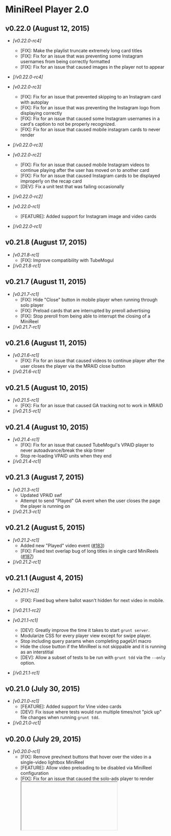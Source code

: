 # MiniReel Player 2.0

## v0.22.0 (August 12, 2015)
* *[v0.22.0-rc4]*
  * [FIX]: Make the playlist truncate extremely long card titles
  * [FIX]: Fix for an issue that was preventing some Instagram usernames from being correctly formatted
  * [FIX]: Fix for an issue that caused images in the player not to
    appear
* *[/v0.22.0-rc4]*

* *[v0.22.0-rc3]*
  * [FIX]: Fix for an issue that prevented skipping to an Instagram card with autoplay
  * [FIX]: Fix for an issue that was preventing the Instagram logo from displaying correctly
  * [FIX]: Fix for an issue that caused some Instagram usernames in a card's
    caption to not be properly recognized.
  * [FIX]: Fix for an issue that caused mobile instagram cards to never
    render
* *[/v0.22.0-rc3]*

* *[v0.22.0-rc2]*
  * [FIX]: Fix for an issue that caused mobile Instagram videos to continue playing
    after the user has moved on to another card
  * [FIX]: Fix for an issue that caused Instagram cards to be displayed improperly
    on the recap card
  * [DEV]: Fix a unit test that was failing occasionally
* *[/v0.22.0-rc2]*

* *[v0.22.0-rc1]*
  * [FEATURE]: Added support for Instagram image and video cards
* *[/v0.22.0-rc1]*

## v0.21.8 (August 17, 2015)
* *[v0.21.8-rc1]*
  * [FIX]: Improve compatibility with TubeMogul
* *[/v0.21.8-rc1]*

## v0.21.7 (August 11, 2015)
* *[v0.21.7-rc1]*
  * [FIX]: Hide "Close" button in mobile player when running through
    solo player
  * [FIX]: Preload cards that are interrupted by preroll advertising
  * [FIX]: Stop preroll from being able to interrupt the closing of a
    MiniReel
* *[/v0.21.7-rc1]*

## v0.21.6 (August 11, 2015)
* *[v0.21.6-rc1]*
  * [FIX]: Fix for an issue that caused videos to continue player after
    the user closes the player via the MRAID close button
* *[/v0.21.6-rc1]*

## v0.21.5 (August 10, 2015)
* *[v0.21.5-rc1]*
  * [FIX]: Fix for an issue that caused GA tracking not to work in MRAID
* *[/v0.21.5-rc1]*

## v0.21.4 (August 10, 2015)
* *[v0.21.4-rc1]*
  * [FIX]: Fix for an issue that caused TubeMogul's VPAID player to
    never autoadvance/break the skip timer
  * Stop re-loading VPAID units when they end
* *[/v0.21.4-rc1]*

## v0.21.3 (August 7, 2015)
* *[v0.21.3-rc1]*
  * Updated VPAID swf
  * Attempt to send "Played" GA event when the user closes the page the
    player is running on
* *[/v0.21.3-rc1]*

## v0.21.2 (August 5, 2015)
* *[v0.21.2-rc1]*
  * Added new "Played" video event ([#183](https://github.com/cinema6/mini-reel-player/issues/183))
  * [FIX]: Fixed text overlap bug of long titles in single card MiniReels ([#187](https://github.com/cinema6/mini-reel-player/issues/187))
* *[/v0.21.2-rc1]*

## v0.21.1 (August 4, 2015)
* *[v0.21.1-rc2]*
  * [FIX]: Fixed bug where ballot wasn't hidden for next video in mobile.
* *[/v0.21.1-rc2]*

* *[v0.21.1-rc1]*
  * [DEV]: Greatly improve the time it takes to start ```grunt
    server```.
  * Modularize CSS for every player view except for swipe player.
  * Stop including query params when completing pageUrl macro
  * Hide the close button if the MiniReel is not skippable and it is
    running as an interstitial
  * [DEV]: Allow a subset of tests to be run with ```grunt tdd``` via
    the ```--only``` option.
* *[/v0.21.1-rc1]*

## v0.21.0 (July 30, 2015)
* *[v0.21.0-rc1]*
  * [FEATURE]: Added support for Vine video cards
  * [DEV]: Fix issue where tests would run multiple times/not "pick up"
    file changes when running ```grunt tdd```.
* *[/v0.21.0-rc1]*

## v0.20.0 (July 29, 2015)
* *[v0.20.0-rc1]*
  * [FIX]: Remove prev/next buttons that hover over the video in a
    single-video lightbox MiniReel
  * [FEATURE]: Allow video preloading to be disabled via MiniReel
    configuration
  * [FIX]: Fix for an issue that caused the solo-ads player to render
    <iframe> players correctly
  * [FEATURE]: Add fade-in animations for all video players after load
  * [FIX]: Fix for an issue that caused Vimeo, Rumble, Dailymotion and
    display ads not to work when the player is delivered via MRAID
* *[/v0.20.0-rc1]*

## v0.19.0 (July 16, 2015)
* *[v0.19.0-rc2]*
  * [FIX]: Fix for an issue which caused the source link to be displayed for a web image in the
    mobile player.
* *[/v0.19.0-rc2]*

* *[v0.19.0-rc1]*
  * [FEATURE]: Added support for image cards created from any web image url
  * Change the Image source links to point to the page of the image
  * Always show Image source links on mobile
  * [FEATURE]: Add support for single-video MiniReels to the light and
    lightbox players
* *[/v0.19.0-rc1]*

## v0.18.0 (July 13, 2015)
* *[v0.18.0-rc1]*
  * Stop sending dimensions to GA that we don't use
  * Send origin of all parent iframes (when possible) to GA
* *[/v0.18.0-rc1]*

## v0.17.0 (July 8, 2015)
* *[v0.17.0-rc4]*
  * [FEATURE]: Added support for webpage cards in the embedded player
* *[/v0.17.0-rc4]*

* *[v0.17.0-rc3]*
  * [FIX]: Fix for an issue where the embedded player would try to display an article card.
* *[/v0.17.0-rc3]*

* *[v0.17.0-rc2]*
  * [FIX]: Fix for an issue that caused an image card not to be rendered
* *[/v0.17.0-rc2]*

* *[v0.17.0-rc1]*
  * [FEATURE]: Added support for webpage cards
  * [FEATURE]: Added support for GettyImages image cards
  * [FEATURE]: Added support for Flickr image cards
  * [DEV]: Add YUIDoc documentation for the core MRPCL classes
* *[/v0.17.0-rc1]*

## v0.16.1 (July 2, 2015)
* *[v0.16.1-rc2]*
  * [FIX]: Allow the first mobile embed video to be autoplayed if the
    MiniReel is closed and reopened
* *[/v0.16.1-rc2]*

* *[v0.16.1-rc1]*
  * [FIX]: Allow MiniReel to be closed even if the current card is not
    skippable
  * Skip timer will be appear again after the MiniReel is closed
  * [FIX]: Fix for an issue that caused embedded MiniReels not to
    autoplay on mobile
* *[/v0.16.1-rc1]*

## v0.16.0 (June 24, 2015)
* *[v0.16.0-rc2]*
  * [FIX]: Fix for an issue that caused unnecessary data to get into the
    data warehouse
* *[/v0.16.0-rc2]*

* *[v0.16.0-rc1]*
  * [FIX]: Fix for an issue that caused videos to continue to play
    after the lightbox player was closed
  * [FEATURE]: Add basic support for A/B testing
* *[/v0.16.0-rc1]*

## v0.15.1 (June 25, 2015)
* *[v0.15.1-rc1]*
  * [FIX]: Fix for issues that caused the IAS VPAID player to not work
* *[/v0.15.1-rc1]*

## v0.15.0 (June 3, 2015)
* *[v0.15.0-rc3]*
  * [FIX]: Fix for an issue that caused the skip timer on preroll to
    only appear the first time preroll is shown
  * [FIX]: Fix for an issue that made it impossible to dismiss a preroll
    card if it appeared before the last card
  * [FIX]: Fix for an issue that caused the cards in the MiniReel to
    sometimes not move when swiped
  * [FIX]: Enable the close button on a non-standalone MiniReel
* *[/v0.15.0-rc3]*

* *[v0.15.0-rc2]*
  * [FIX]: Fix for an issue that caused the swipe player not to enter
    fullscreen mode when embedded
* *[/v0.15.0-rc2]*

* *[v0.15.0-rc1]*
  * [FEATURE]: Add new mobile player with swipe gestures
* *[/v0.15.0-rc1]*

## v0.14.2 (June 2, 2015)
* *[v0.14.2-rc1]*
  * [FIX]: Fix for an issue that caused social meda links to not appear
    on sponsored cards/MiniReels
* *[/v0.14.2-rc1]*

## v0.14.1 (June 1, 2015)
* *[v0.14.1-rc1]*
  * Stop sending complete event to JumpRamp for sponsored videos
* *[/v0.14.1-rc1]*

## v0.14.0 (May 28, 2015)
* *[v0.14.0-rc2]*
  * [FIX]: Fix an issue that caused the skip timer in the thumbnail
    navigation widget to stay visible if a preroll card was skipped
    without being shown
* *[/v0.14.0-rc2]*

* *[v0.14.0-rc1]*
  * [FIX]: Try to improve autoplay attempt => success rate for iframe
    players
  * Send new messages to JumpRamp when videos are completed
  * [FEATURE]: Add new full-page player with no playlist on the side
* *[/v0.14.0-rc1]*

## v0.13.0 (May 15, 2015)
* *[v0.13.0-rc3]*
  * [FIX]: Fix for an issue that caused the YouTube player controls to
    always appear (even if set not to)
* *[/v0.13.0-rc3]*

* *[v0.13.0-rc2]*
  * [FIX]: Fix for an issue that caused ballots not to appear when a
    YouTube video ends
  * [FIX]: Fix for an issue that caused YouTube videos with a start time
    to enter an inifite loop of the first second of video
  * [FIX]: Fix for an issue that could cause YouTube videos that must be
    watched in their entirety to never auto-advance
  * [FIX]: Fix for an issue that caused the skip timer to display "Skip
    in {{remaining}}" before counting down
* *[/v0.13.0-rc2]*

* *[v0.13.0-rc1]*
  * [FIX]: Fix for an issues that caused VAST videos not to autoplay on
    mobile when they should
  * [FEATURE]: Emit player events via window.postMessage()
* *[/v0.13.0-rc1]*

## v0.12.3 (May 14, 2015)
* *[v0.12.3-rc1]*
  * [FIX]: Fix for an issue that caused the player not to load in IE <
    10
* *[/v0.12.3-rc1]*

## v0.12.2 (May 13, 2015)
* *[v0.12.2-rc1]*
  * [FIX]: Fix for an issue that caused text to appear squished on a
    sponsored card if there was no call to action
* *[/v0.12.2-rc1]*

## v0.12.1 (May 13, 2015)
* *[v0.12.1-rc1]*
  * [FIX]: Updated Full Player template tiny windows code to expand min-height
    requirements from 400px to 500px tall
* *[/v0.12.1-rc1]*

## v0.12.0 (May 13, 2015)
* *[v0.12.0-rc1]*
  * [FIX]: Created Full Player template styles for better rendering inside tiny windows (smaller than 400px tall)
* *[/v0.12.0-rc1]*

## v0.11.0 (May 8, 2015)
* *[v0.11.0-rc2]*
  * [FIX]: Fix for an issue that could cause tracking pixels to be fired
    without cachebusting
  * [FEATURE]: Add support for firing tracking pixels when the MiniReel
    is launched
* *[/v0.11.0-rc2]*

* *[v0.11.0-rc1]*
  * [FEATURE]: Add support for MiniReel studio preview modal
  * [FEATURE]: Add support for autoplaying VAST videos in the first card
    slot on mobile
  * [FIX]: Fix for an issue where the mobile player header bar printed
    "1 of x" instead of "Ad"
  * [FIX]: Fix for an issue that caused the VPAID player to never load
* *[/v0.11.0-rc1]*

## v0.10.0 (May 5, 2015)
* *[v0.10.0-rc2]*
  * [FIX]: Remove unnecessary UI elements from mobile player when
    showing a single-video MiniReel
* *[/v0.10.0-rc2]*

* *[v0.10.0-rc1]*
  * [FIX]: For mobile landscape player, fixed a bug where the ad countdown timer would render on top of the close button
  * [HACK]: Hack in support for an auto-generated sponsored card
    slideshow
* *[/v0.10.0-rc1]*

## v0.9.0 (April 30, 2015)
* *[v0.9.0-rc3]*
  * [FEATURE]: Support inline playback for YouTube videos when the
    player is in a UIWebView
  * [FEATURE]: Support inline playback for Dailymotion videos when
    the player is in a UIWebView
  * [FIX]: Fix for an issue that could cause ADTECH ad tags not to load
    on the Android Browser
* *[/v0.9.0-rc3]*

* *[v0.9.0-rc2]*
  * Make mysterious VAST XHR failures errors include the URL trying to
    be loaded
* *[/v0.9.0-rc2]*

* *[v0.9.0-rc1]*
  * [FEATURE]: Add support for single-video MiniReel player
  * [FEATURE]: Add support for single-video with display ad MiniReel
    player
  * [FIX]: For an issue that caused VAST error messages not to be sent
    to GA
  * [FEATURE]: Add support for VPAID ad units
  * Skip preroll ads if they take more than three seconds to start
    playing
* *[/v0.9.0-rc1]*

## v0.8.0 (April 28, 2015)
* *[v0.8.0-rc1]*
  * [FEATURE]: Add support for VAST preroll advertising
  * [FEATURE]: Add support for display ad cards
  * [FEATURE]: Add support for branding (custom styles)
  * [FIX]: Fix for an issue that caused GA AutoPlayAttempts to be
    under-reported
* *[/v0.8.0-rc1]*

## v0.7.1 (April 24, 2015)
* *[v0.7.1-rc1]*
  * [FIX]: Fix for an issue that caused VAST videos to playback on iOS
    in fullscreen mode when running in a web view (like Jun)
* *[/v0.7.1-rc1]*

## v0.7.0 (April 21, 2015)
* *[v0.7.0-rc1]*
  * [FEATURE]: Add support for questionnaires on non-sponsored cards
  * [FEATURE]: Add support for Dailymotion videos
  * [FEATURE]: Added GA timer to report the time it takes to bootstrap
    the player's JavaScript
  * [FEATURE]: Added support for AOL and Yahoo! videos
  * [DEV]: Fix broken source maps in production/staging
  * [FEATURE]: Add support for Rumble.com videos
  * [FIX]: Fix for an issue that could cause a MiniReel viewing session
    to count as a bounce even if the minViewTime of a sponsored card in
    that MiniReel was reached
* *[/v0.7.0-rc1]*

## v0.6.0 (April 14, 2015)
* *[v0.6.0-rc1]*
  * [FEATURE]: Add additional error reporting
  * [PERFORMANCE]: Add features to MiniReel Player Core Library that
    help prevent doing unnecessary DOM updates
  * Reorganized code surrounding the display ad and post modules
  * [FEATURE]: Added GA timer to report the time it takes to bootstrap
    the player
* *[/v0.6.0-rc1]*

## v0.5.0 (April 10, 2015)
* *[v0.5.0-rc2]*
  * [FIX]: Fix for an issue that only caused autoadvance to work in the
    mobile player
* *[/v0.5.0-rc2]*

* *[v0.5.0-rc1]*
  * [FEATURE]: Add support for sponsored MiniReels
  * [FEATURE]: Add support for lightbox-playlist player
  * [FIX]: Add support for muting of videos and reporting to Moat.
  * [FEATURE]: Add support for lightbox player
  * [FEATURE]: Add support for light player
* *[/v0.5.0-rc1]*

## v0.4.1 (April 6, 2015)
* *[v0.4.1-rc1]*
  * [FIX]: Fix for an issue that caused the player not to load in
    Internet Explorer
* *[/v0.4.1-rc1]*

## v0.4.0 (April 2, 2015)
* *[v0.4.0-rc2]*
  * [FIX]: Full player: Fix for an issue that caused cards without
    descriptions not to appear
  * [FIX]: Fix for an issue that could cause a video to never start
    autoplaying
* *[/v0.4.0-rc2]*

* *[v0.4.0-rc1]*
  * [FEATURE]: Add standalone player
* *[/v0.4.0-rc1]*

## v0.3.0 (March 31, 2015)
* *[v0.3.0-rc1]*
  * [FEATURE]: JumpRamp handler
* *[/v0.3.0-rc1]*

## v0.2.1 (March 30, 2015)
* *[v0.2.1-rc2]*
  * [FIX]: Fix for an issue that caused quartile events not to be sent
    to Google Analytics on YouTube videos without a custom end time
* *[/v0.2.1-rc2]*

* *[v0.2.1-rc1]*
  * [FIX]: Fix for an issue that could cause play timeout errors to be
    sent to Google Analytics on a device that can't autoplay
  * [FIX]: Fix improper Quartile event names sent to Google Analytics
* *[/v0.2.1-rc1]*

## v0.2.0 (March 25, 2015)
* *[v0.2.0-rc5]*
  * [FEATURE]: Add support for video start/end times
  * [FIX]: Fix for an issue that caused the VimeoPlayer to crash when
    its end time was reached
* *[/v0.2.0-rc5]*

* *[v0.2.0-rc4]*
  * [FIX]: Fix for an issue that caused YouTube videos set to autoplay
    to load during animations
  * [DEV]: Add ability to see and debug uncompressed ES2015 code in
    production
* *[v0.2.0-rc4]*

* *[v0.2.0-rc3]*
  * [FIX]: Fix for an issue that caused an advertiser's name not to be
    sent to Moat
* *[v0.2.0-rc3]*

* *[v0.2.0-rc2]*
  * [FIX]: Fix for an issue that could cause a video not to be visible
  * [PERFORMANCE]: Allow Chrome to download and parse the player's code
    at the same time
* *[/v0.2.0-rc2]*

* *[v0.2.0-rc1]*
  * [FEATURE]: Added support for text cards
  * [FEATURE]: Added support for VAST videos
  * [FEATURE]: Added support for displaying sponsor branding on a
    sponsored card
  * [FEATURE]: Added support for firing billing pixels to ADTECH
  * [FEATURE]: Added support for Google Analytics tracking
  * [FEATURE]: Added support for showing display ads after a sponsored
    card
  * [FEATURE]: Added support for vimeo videos
  * [FEATURE]: Added support for the post-video module (watch again,
    visit sponsor site, vote)
  * [FEATURE]: Added ability for disabling MiniReel navigation until
    after a countdown
* *[/v0.2.0-rc1]*

## v0.1.0 (March 2, 2015)
* *[v0.1.0-rc1]*
  * [FEATURE]: Added ability to navigate between cards
  * [FEATURE]: Added support for video cards
  * [FEATURE]: Added support for YouTube videos
  * [FEATURE]: Added ability to auto-advance after a video completes
* *[/v0.1.0-rc1]*
